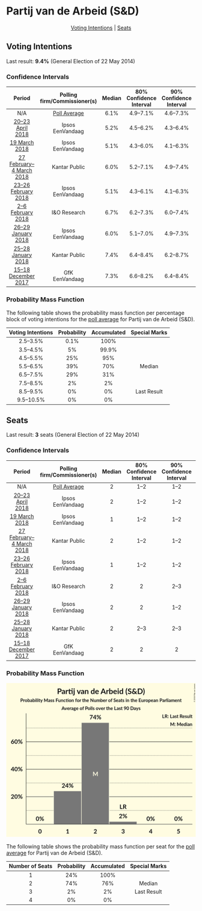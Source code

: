 # Partij van de Arbeid (S&D)

<p align="center"><a href="#voting-intentions">Voting Intentions</a> | <a href="#seats">Seats</a></p>

## Voting Intentions

Last result: **9.4%** (General Election of 22 May 2014)

### Confidence Intervals

| Period     | Polling firm/Commissioner(s) | Median | 80% Confidence Interval | 90% Confidence Interval | 95% Confidence Interval | 99% Confidence Interval |
|:----------:|:----------------:|:-----------:|:-----------------------:|:-----------------------:|:-----------------------:|:-----------------------:|
| N/A | [Poll Average](average.html) | 6.1% | 4.9–7.1% | 4.6–7.3% | 4.4–7.5% | 4.0–7.9% |
| [20–23 April 2018](2018-04-23-Ipsos.html) | Ipsos <br> EenVandaag | 5.2% | 4.5–6.2% | 4.3–6.4% | 4.1–6.7% | 3.7–7.1% |
| [19 March 2018](2018-03-19-Ipsos.html) | Ipsos <br> EenVandaag | 5.1% | 4.3–6.0% | 4.1–6.3% | 3.9–6.5% | 3.6–7.0% |
| [27 February–4 March 2018](2018-03-04-KantarPublic.html) | Kantar Public | 6.0% | 5.2–7.1% | 4.9–7.4% | 4.7–7.7% | 4.4–8.2% |
| [23–26 February 2018](2018-02-26-Ipsos.html) | Ipsos <br> EenVandaag | 5.1% | 4.3–6.1% | 4.1–6.3% | 3.9–6.6% | 3.5–7.1% |
| [2–6 February 2018](2018-02-06-IOResearch.html) | I&O Research | 6.7% | 6.2–7.3% | 6.0–7.4% | 5.9–7.6% | 5.7–7.8% |
| [26–29 January 2018](2018-01-29-Ipsos.html) | Ipsos <br> EenVandaag | 6.0% | 5.1–7.0% | 4.9–7.3% | 4.7–7.6% | 4.3–8.1% |
| [25–28 January 2018](2018-01-28-KantarPublic.html) | Kantar Public | 7.4% | 6.4–8.4% | 6.2–8.7% | 6.0–9.0% | 5.6–9.6% |
| [15–18 December 2017](2017-12-18-GfK.html) | GfK <br> EenVandaag | 7.3% | 6.6–8.2% | 6.4–8.4% | 6.2–8.6% | 5.9–9.0% |

### Probability Mass Function

The following table shows the probability mass function per percentage block of voting intentions for the [poll average](average.html) for Partij van de Arbeid (S&D).

| Voting Intentions | Probability | Accumulated | Special Marks |
|:-----------------:|:-----------:|:-----------:|:-------------:|
| 2.5–3.5% | 0.1% | 100% |  |
| 3.5–4.5% | 5% | 99.9% |  |
| 4.5–5.5% | 25% | 95% |  |
| 5.5–6.5% | 39% | 70% | Median |
| 6.5–7.5% | 29% | 31% |  |
| 7.5–8.5% | 2% | 2% |  |
| 8.5–9.5% | 0% | 0% | Last Result |
| 9.5–10.5% | 0% | 0% |  |


## Seats

Last result: **3** seats (General Election of 22 May 2014)

### Confidence Intervals

| Period     | Polling firm/Commissioner(s) | Median | 80% Confidence Interval | 90% Confidence Interval | 95% Confidence Interval | 99% Confidence Interval |
|:----------:|:----------------:|:------:|:-----------------------:|:-----------------------:|:-----------------------:|:-----------------------:|
| N/A | [Poll Average](average.html) | 2 | 1–2 | 1–2 | 1–2 | 1–3 |
| [20–23 April 2018](2018-04-23-Ipsos.html) | Ipsos <br> EenVandaag | 2 | 1–2 | 1–2 | 1–2 | 1–2 |
| [19 March 2018](2018-03-19-Ipsos.html) | Ipsos <br> EenVandaag | 1 | 1–2 | 1–2 | 1–2 | 1–2 |
| [27 February–4 March 2018](2018-03-04-KantarPublic.html) | Kantar Public | 2 | 1–2 | 1–2 | 1–2 | 1–2 |
| [23–26 February 2018](2018-02-26-Ipsos.html) | Ipsos <br> EenVandaag | 1 | 1–2 | 1–2 | 1–2 | 1–2 |
| [2–6 February 2018](2018-02-06-IOResearch.html) | I&O Research | 2 | 2 | 2–3 | 2–3 | 2–3 |
| [26–29 January 2018](2018-01-29-Ipsos.html) | Ipsos <br> EenVandaag | 2 | 2 | 1–2 | 1–2 | 1–3 |
| [25–28 January 2018](2018-01-28-KantarPublic.html) | Kantar Public | 2 | 2–3 | 2–3 | 2–3 | 2–3 |
| [15–18 December 2017](2017-12-18-GfK.html) | GfK <br> EenVandaag | 2 | 2 | 2 | 2 | 2–3 |

### Probability Mass Function

![Graph with seats probability mass function not yet produced](average-seats-pmf-partijvandearbeidsd.png "Seats Probability Mass Function")

The following table shows the probability mass function per seat for the [poll average](average.html) for Partij van de Arbeid (S&D).

| Number of Seats | Probability | Accumulated | Special Marks |
|:---------------:|:-----------:|:-----------:|:-------------:|
| 1 | 24% | 100% |  |
| 2 | 74% | 76% | Median |
| 3 | 2% | 2% | Last Result |
| 4 | 0% | 0% |  |


